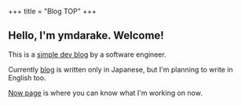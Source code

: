 +++
title = "Blog TOP"
+++

## Hello, I'm ymdarake. Welcome!

This is a [simple dev blog](/blog/) by a software engineer.

Currently [blog](/blog/) is written only in Japanese, but I'm planning to write in English too.

[Now page](/now/) is where you can know what I'm working on now.
